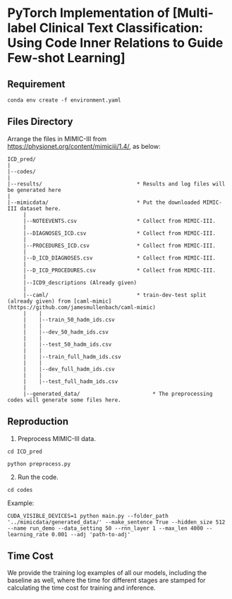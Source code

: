 # PyTorch Implementation of [Multi-label Clinical Text Classification: Using Code Inner Relations to Guide Few-shot Learning]

## Requirement

```
conda env create -f environment.yaml
```


## Files Directory

Arrange the files in MIMIC-III from https://physionet.org/content/mimiciii/1.4/, as below:

    ICD_pred/
    |
    |--codes/
    |
    |--results/                              * Results and log files will be generated here                                  
    |
    |--mimicdata/                            * Put the downloaded MIMIC-III dataset here.
         |                                  
         |--NOTEEVENTS.csv                   * Collect from MIMIC-III.
         |
         |--DIAGNOSES_ICD.csv                * Collect from MIMIC-III.
         |
         |--PROCEDURES_ICD.csv               * Collect from MIMIC-III.
         |
         |--D_ICD_DIAGNOSES.csv              * Collect from MIMIC-III.
         |
         |--D_ICD_PROCEDURES.csv             * Collect from MIMIC-III.
         |
         |--ICD9_descriptions (Already given)
         |
         |--caml/                            * train-dev-test split (already given) from [caml-mimic](https://github.com/jamesmullenbach/caml-mimic)
         |    |
         |    |--train_50_hadm_ids.csv
         |    |
         |    |--dev_50_hadm_ids.csv
         |    |
         |    |--test_50_hadm_ids.csv
         |    |
         |    |--train_full_hadm_ids.csv
         |    |
         |    |--dev_full_hadm_ids.csv
         |    |
         |    |--test_full_hadm_ids.csv
         |
         |--generated_data/                       * The preprocessing codes will generate some files here.



## Reproduction

1. Preprocess MIMIC-III data.

```
cd ICD_pred

python preprocess.py
```

2. Run the code.

```
cd codes
```

Example:

```
CUDA_VISIBLE_DEVICES=1 python main.py --folder_path '../mimicdata/generated_data/' --make_sentence True --hidden_size 512 --name run_demo --data_setting 50 --rnn_layer 1 --max_len 4000 --learning_rate 0.001 --adj 'path-to-adj'
```

## Time Cost

We provide the training log examples of all our models, including the baseline as well, where the time for different stages are stamped for calculating the time cost for training and inference.
